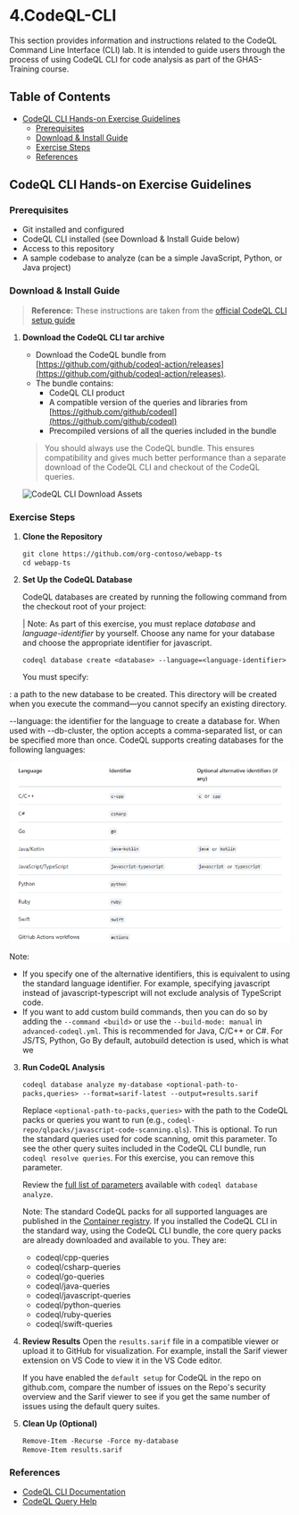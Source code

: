 # 4.CodeQL-CLI

This section provides information and instructions related to the CodeQL Command Line Interface (CLI) lab. It is intended to guide users through the process of using CodeQL CLI for code analysis as part of the GHAS-Training course.
## Table of Contents

- [CodeQL CLI Hands-on Exercise Guidelines](#codeql-cli-hands-on-exercise-guidelines)
   - [Prerequisites](#prerequisites)
   - [Download & Install Guide](#download--install-guide)
   - [Exercise Steps](#exercise-steps)
   - [References](#references)

## CodeQL CLI Hands-on Exercise Guidelines

### Prerequisites
- Git installed and configured
- CodeQL CLI installed (see Download & Install Guide below)
- Access to this repository
- A sample codebase to analyze (can be a simple JavaScript, Python, or Java project)

### Download & Install Guide

> **Reference:** These instructions are taken from the [official CodeQL CLI setup guide](https://docs.github.com/en/code-security/codeql-cli/getting-started-with-the-codeql-cli/setting-up-the-codeql-cli)

1. **Download the CodeQL CLI tar archive**

   - Download the CodeQL bundle from [https://github.com/github/codeql-action/releases](https://github.com/github/codeql-action/releases).
   - The bundle contains:
     - CodeQL CLI product
     - A compatible version of the queries and libraries from [https://github.com/github/codeql](https://github.com/github/codeql)
     - Precompiled versions of all the queries included in the bundle

   > You should always use the CodeQL bundle. This ensures compatibility and gives much better performance than a separate download of the CodeQL CLI and checkout of the CodeQL queries.

   ![CodeQL CLI Download Assets](../assets/codeql-cli-download-assets.png)

### Exercise Steps

1. **Clone the Repository**
   ```pwsh
   git clone https://github.com/org-contoso/webapp-ts
   cd webapp-ts
   ```
2. **Set Up the CodeQL Database**

    CodeQL databases are created by running the following command from the checkout root of your project:

    | Note: As part of this exercise, you must replace *database* and *language-identifier* by yourself. Choose any name for your database and choose the appropriate identifier for javascript.

   ```pwsh
   codeql database create <database> --language=<language-identifier>
   ```

   You must specify:

<database>: a path to the new database to be created. This directory will be created when you execute the command—you cannot specify an existing directory.

--language: the identifier for the language to create a database for. When used with --db-cluster, the option accepts a comma-separated list, or can be specified more than once. CodeQL supports creating databases for the following languages:

![alt text](image.png)

Note:
* If you specify one of the alternative identifiers, this is equivalent to using the standard language identifier. For example, specifying javascript instead of javascript-typescript will not exclude analysis of TypeScript code.
* If you want to add custom build commands, then you can do so by adding the `--command <build>` or use the `--build-mode: manual` in `advanced-codeql.yml`. This is recommended for Java, C/C++ or C#. For JS/TS, Python, Go By default, autobuild detection is used, which is what we 

3. **Run CodeQL Analysis**
   ```pwsh
   codeql database analyze my-database <optional-path-to-packs,queries> --format=sarif-latest --output=results.sarif
   ```


      Replace `<optional-path-to-packs,queries>` with the path to the CodeQL packs or queries you want to run (e.g., `codeql-repo/qlpacks/javascript-code-scanning.qls`). This is optional. To run the standard queries used for code scanning, omit this parameter. To see the other query suites included in the CodeQL CLI bundle, run `codeql resolve queries`. For this exercise, you can remove this parameter.

      Review the [full list of parameters](https://docs.github.com/en/code-security/codeql-cli/getting-started-with-the-codeql-cli/analyzing-your-code-with-codeql-queries#running-codeql-database-analyze) available with `codeql database analyze`.

      Note: The standard CodeQL packs for all supported languages are published in the [Container registry](https://github.com/orgs/codeql/packages). If you installed the CodeQL CLI in the standard way, using the CodeQL CLI bundle, the core query packs are already downloaded and available to you. They are:

      * codeql/cpp-queries
      * codeql/csharp-queries
      * codeql/go-queries
      * codeql/java-queries
      * codeql/javascript-queries
      * codeql/python-queries
      * codeql/ruby-queries
      * codeql/swift-queries


4. **Review Results**
   Open the `results.sarif` file in a compatible viewer or upload it to GitHub for visualization. For example, install the Sarif viewer extension on VS Code to view it in the VS Code editor.

   If you have enabled the `default setup` for CodeQL in the repo on github.com, compare the number of issues on the Repo's security overview and the Sarif viewer to see if you get the same number of issues using the default query suites.

5. **Clean Up (Optional)**
   ```pwsh
   Remove-Item -Recurse -Force my-database
   Remove-Item results.sarif
   ```


### References
- [CodeQL CLI Documentation](https://docs.github.com/en/code-security/codeql-cli/getting-started-with-the-codeql-cli/about-the-codeql-cli)
- [CodeQL Query Help](https://codeql.github.com/docs/)
